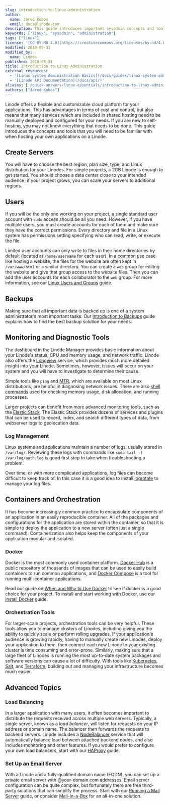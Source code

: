```yaml
---
slug: introduction-to-linux-administration
author:
  name: Jared Kobos
  email: docs@linode.com
description: This guide introduces important sysadmin concepts and tools for new users who are managing a project on a Linode.
keywords: ["linux", "sysadmin", "administration"]
tags: ["linux"]
license: '[CC BY-ND 4.0](https://creativecommons.org/licenses/by-nd/4.0)'
modified: 2018-05-31
modified_by:
  name: Linode
published: 2018-05-31
title: Introduction to Linux Administration
external_resources:
  - '[Linux System Administration Basics](/docs/guides/linux-system-administration-basics/)'
  - '[Linode API Documentation](/docs/api/)'
aliases: ['/quick-answers/linux-essentials/introduction-to-linux-administration/']
authors: ["Jared Kobos"]
---
```


Linode offers a flexible and customizable cloud platform for your applications. This has advantages in terms of cost and control, but also means that many services which are included in shared hosting need to be manually deployed and configured for your needs. If you are new to self-hosting, you may not know everything that needs to be done. This guide introduces the concepts and tools that you will need to be familiar with when hosting your own applications on a Linode.

## Create Servers

You will have to choose the best region, plan size, type, and Linux distribution for your Linodes. For simple projects, a 2GB Linode is enough to get started. You should choose a data center close to your intended audience; if your project grows, you can scale your servers to additional regions.

## Users

If you will be the only one working on your project, a single standard user account with `sudo` access should be all you need. However, if you have multiple users, you must create accounts for each of them and make sure they have the correct permissions. Every directory and file in a Linux system has permissions setting specifying who can read, write, or execute the file.

Limited user accounts can only write to files in their home directories by default (located at `/home/username` for each user). In a common use case like hosting a website, the files for the website are often kept in `/var/www/html` or a similar directory. You can create a `web` group for editing the website and give that group access to the website files. Then you can add the user accounts for each collaborator to the `web` group. For more information, see our [Linux Users and Groups](/docs/guides/linux-users-and-groups/) guide.

## Backups

Making sure that all important data is backed up is one of a system administrator's most important tasks. Our [Introduction to Backups](/docs/guides/introduction-to-backups/) guide explains how to find the best backup solution for your needs.

## Monitoring and Diagnostic Tools

The dashboard in the Linode Manager provides basic information about your Linode's status, CPU and memory usage, and network traffic. Linode also offers the [Longview](/docs/guides/what-is-longview/) service, which provides much more detailed insight into your Linode. Sometimes, however, issues will occur on your system and you will have to investigate to determine their cause.

Simple tools like `ping` and [MTR](/docs/guides/diagnosing-network-issues-with-mtr/), which are available on most Linux distributions, are helpful in diagnosing network issues. There are also [shell commands](/docs/guides/linux-system-administration-basics/#system-diagnostics) used for checking memory usage, disk allocation, and running processes.

Larger projects can benefit from more advanced monitoring tools, such as the [Elastic Stack](/docs/guides/visualize-apache-web-server-logs-using-elastic-stack-on-debian-8/). The Elastic Stack provides dozens of services and plugins that can be used to record, index, and search different types of data, from webserver logs to geolocation data.

### Log Management

Linux systems and applications maintain a number of logs, usually stored in `/var/log/`. Reviewing these logs with commands like `sudo tail -f /var/log/auth.log` is  good first step to take when troubleshooting a problem.

Over time, or with more complicated applications, log files can become difficult to keep track of. In this case it is a good idea to install [logrotate](/docs/guides/use-logrotate-to-manage-log-files/) to manage your log files.

## Containers and Orchestration

It has become increasingly common practice to encapsulate components of an application in an easily reproducible container. All of the packages and configurations for the application are stored within the container, so that it is simple to deploy the application to a new server (often just a single command). Containerization also helps keep the components of your application modular and isolated.

### Docker

Docker is the most commonly used container platform. [Docker Hub](https://hub.docker.com) is a public repository of thousands of images that can be used to easily build containers to run common applications, and [Docker Compose](/docs/guides/how-to-use-docker-compose/) is a tool for running multi-container applications.

Read our guide on [When and Why to Use Docker](/docs/guides/when-and-why-to-use-docker/) to see if docker is a good choice for your project. To install and start working with Docker, use our [Install Docker](/docs/guides/installing-and-using-docker-on-ubuntu-and-debian/) guide.

### Orchestration Tools

For larger-scale projects, orchestration tools can be very helpful. These tools allow you to manage clusters of Linodes, including giving you the ability to quickly scale or perform rolling upgrades. If your application's audience is growing rapidly, having to manually create new Linodes, deploy your application to them, then connect each new Linode to your existing cluster is time consuming and error-prone. Similarly, making sure that a large fleet of Linodes is running the most up-to-date system packages and software versions can cause a lot of difficulty. With tools like [Kubernetes](https://kubernetes.io/), [Salt](/docs/guides/getting-started-with-salt-basic-installation-and-setup/), and [Terraform](/docs/guides/how-to-build-your-infrastructure-using-terraform-and-linode/), building out and managing your infrastructure becomes much easier.

## Advanced Topics

### Load Balancing

In a larger application with many users, it often becomes important to distribute the requests received across multiple web servers. Typically, a single server, known as a *load balancer*, will listen for requests on your IP address or domain name. The balancer then forwards the requests to backend servers. Linode includes a [NodeBalancer](/docs/products/networking/nodebalancers/get-started/) service that will automatically balance load between attached backend nodes, and also includes monitoring and other features. If you would prefer to configure your own load balancers, start with our [HAProxy](/docs/guides/how-to-use-haproxy-for-load-balancing/) guide.

### Set Up an Email Server

With a Linode and a fully-qualified domain name (FQDN), you can set up a private email server with @your-domain.com addresses. Email server configuration can be quite complex, but fortunately there are free third-party solutions that can simplify the process. Start with our [Running a Mail Server](/docs/guides/running-a-mail-server/) guide, or consider [Mail-in-a-Box](/docs/guides/mail-in-a-box-email-server/) for an all-in-one solution.
